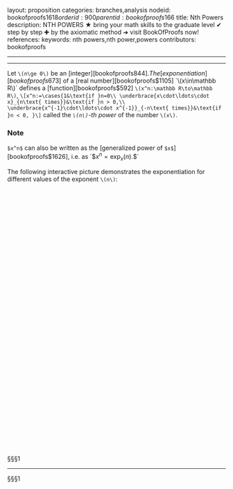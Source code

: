 layout: proposition
categories: branches,analysis
nodeid: bookofproofs$1618
orderid: 900
parentid: bookofproofs$166
title: Nth Powers
description: NTH POWERS ★ bring your math skills to the graduate level ✔ step by step ✚ by the axiomatic method ➜ visit BookOfProofs now!
references: 
keywords: nth powers,nth power,powers
contributors: bookofproofs

---


---

Let `\(n\ge 0\)` be an [integer][bookofproofs$844]. The [exponentiation][bookofproofs$673] of a [real number][bookofproofs$1105] `\(x\in\mathbb R\)` defines a [function][bookofproofs$592] `\(x^n:\mathbb R\to\mathbb R\)`, 
`\[x^n:=\cases{1&\text{if }n=0\\
\underbrace{x\cdot\ldots\cdot x}_{n\text{ times}}&\text{if }n > 0,\\
\underbrace{x^{-1}\cdot\ldots\cdot x^{-1}}_{-n\text{ times}}&\text{if }n < 0,
}\]`
called the *`\(n\)`-th power* of the number `\(x\)`. 


### Note
 `$x^n$` can also be written as the [generalized power of `$x$`][bookofproofs$1626], i.e. as `$$x^n=\exp_x\left(n\right).$$`



The following interactive picture demonstrates the exponentiation for different values of the exponent `\(n\)`:


<div id="boxE20839" class="centered jxgbox" style="max-width:500px; height:500px;"></div>
<div id="boxE208391" class="centered jxgbox" style="max-width:400px; height:100px;"></div>
 
§§§1

---

§§§1

<script type="text/javascript">
var brd1 = JXG.JSXGraph.initBoard('boxE208391', {boundingbox: [0, 0, 12, -10], showNavigation:false, showCopyright: false, axis:false});
var a0 = brd1.create('slider',[[1,-5],[9,-5],[-10,0,10]], {name:'n', snapWidth:1});

var brd = JXG.JSXGraph.initBoard('boxE20839', {boundingbox: [-7, 50, 7, -50], axis:true});

var f = brd.create('functiongraph',[function(x){ 
	return Math.pow(x,a0.Value()); 
}]);
    
a0.on('drag',function(){ brd.update();});
</script>

